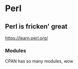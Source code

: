 # Perl

## Perl is fricken' great

https://learn.perl.org/

### Modules

CPAN has so many modules, wow